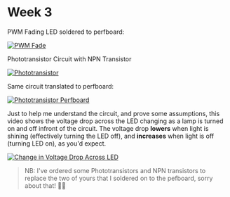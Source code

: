 # Week 3

PWM Fading LED soldered to perfboard:

[![PWM Fade](https://img.youtube.com/vi/xQdQFD6mRNE/0.jpg)](https://www.youtube.com/watch?v=xQdQFD6mRNE)

Phototransistor Circuit with NPN Transistor

[![Phototransistor](https://img.youtube.com/vi/snxrfs_rqNo/0.jpg)](https://www.youtube.com/watch?v=nxrfs_rqNo)

Same circuit translated to perfboard:

[![Phototransistor Perfboard](https://img.youtube.com/vi/mWVsgVZa7g4/0.jpg)](https://www.youtube.com/watch?v=mWVsgVZa7g4)

Just to help me understand the circuit, and prove some assumptions, this video shows the voltage drop across the LED changing as a lamp is turned on and off infront of the circuit. The voltage drop __lowers__ when light is shining (effectively turning the LED off), and __increases__ when light is off (turning LED on), as you'd expect.

[![Change in Voltage Drop Across LED](https://img.youtube.com/vi/W3ZcyF5lRA0/0.jpg)](https://www.youtube.com/watch?v=W3ZcyF5lRA0)

> NB: I've ordered some Phototransistors and NPN transistors to replace the two of yours that I soldered on to the pefboard, sorry about that! :man_facepalming:
